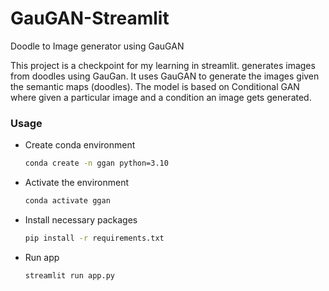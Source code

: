 # GauGAN-Streamlit
Doodle to Image generator using GauGAN

This project is a checkpoint for my learning in streamlit. generates images from doodles using GauGan. It uses GauGAN to generate the images given the semantic maps (doodles). The model is based on Conditional GAN where given a particular image and a condition an image gets generated.


### Usage
* Create conda environment
    ```bash
    conda create -n ggan python=3.10
    ```
* Activate the environment
    ```bash
    conda activate ggan
    ```
* Install necessary packages
    ```bash
    pip install -r requirements.txt
    ```
* Run app
    ```bash
    streamlit run app.py
    ```